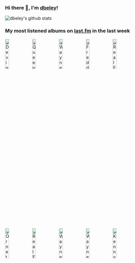 ### Hi there 👋, I'm [dbeley](https://dbeley.ovh/en)!

![dbeley's github stats](https://github-readme-stats.vercel.app/api?username=dbeley)

### My most listened albums on [last.fm](https://www.last.fm/user/d_beley) in the last week

[<img src='https://lastfm.freetls.fastly.net/i/u/300x300/363def1fe201ee1931a2bba0f6f0fa78.png' width='16%' height='16%' alt='Devin Townsend - Ocean Machine: Biomech'>](https://www.last.fm/music/devin%2btownsend/ocean%2bmachine%253a%2bbiomech)&nbsp;
[<img src='https://lastfm.freetls.fastly.net/i/u/300x300/1319ef46e1da47f5c7dd7afdfb11aa53.jpg' width='16%' height='16%' alt='Queens of the Stone Age - Songs for the Deaf'>](https://www.last.fm/music/queens%2bof%2bthe%2bstone%2bage/songs%2bfor%2bthe%2bdeaf)&nbsp;
[<img src='https://lastfm.freetls.fastly.net/i/u/300x300/b1ef1dc3b62d443583bff817e6a9fc06.jpg' width='16%' height='16%' alt='Wayne Shorter - Alegría'>](https://www.last.fm/music/wayne%2bshorter/alegr%25c3%25ada)&nbsp;
[<img src='https://lastfm.freetls.fastly.net/i/u/300x300/2da27812067a71bd605010a461a115e3.jpg' width='16%' height='16%' alt='Freddie Hubbard - Open Sesame'>](https://www.last.fm/music/freddie%2bhubbard/open%2bsesame)&nbsp;
[<img src='https://lastfm.freetls.fastly.net/i/u/300x300/2e01ef73333180542c9e96ee3c580797.jpg' width='16%' height='16%' alt='Real Estate - Half a Human'>](https://www.last.fm/music/real%2bestate/half%2ba%2bhuman)&nbsp;
<br>
[<img src='https://lastfm.freetls.fastly.net/i/u/300x300/f7e8654368927d89f789fcab701b0562.jpg' width='16%' height='16%' alt='Ornette Coleman - The Complete Science Fiction Sessions'>](https://www.last.fm/music/ornette%2bcoleman/the%2bcomplete%2bscience%2bfiction%2bsessions)&nbsp;
[<img src='https://lastfm.freetls.fastly.net/i/u/300x300/8007fc6e4f2c4a922d95c1a922c511b0.png' width='16%' height='16%' alt='Real Estate - Reality'>](https://www.last.fm/music/real%2bestate/reality)&nbsp;
[<img src='https://lastfm.freetls.fastly.net/i/u/300x300/f67c43a8deb6b758134c75577c9a4fab.jpg' width='16%' height='16%' alt='Wayne Shorter - Adams Apple'>](https://www.last.fm/music/wayne%2bshorter/adam%2527s%2bapple)&nbsp;
[<img src='https://lastfm.freetls.fastly.net/i/u/300x300/56f24becfee9d83694ff0af7ebc806bb.jpg' width='16%' height='16%' alt='Wayne Shorter - Speak No Evil'>](https://www.last.fm/music/wayne%2bshorter/speak%2bno%2bevil)&nbsp;
[<img src='https://lastfm.freetls.fastly.net/i/u/300x300/e0b97ff2f98c4117bb7489e54b7787b3.jpg' width='16%' height='16%' alt='Kenny Drew - Undercurrent'>](https://www.last.fm/music/kenny%2bdrew/undercurrent)&nbsp;
<br>
